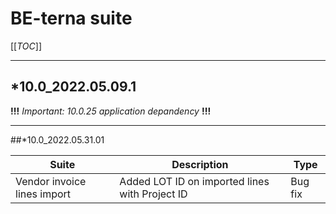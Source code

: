 # BE-terna suite
[[_TOC_]]
___
## *10.0_2022.05.09.1

**!!!** *Important: 10.0.25 application depandency* **!!!**
___

##*10.0_2022.05.31.01



|Suite| Description | Type |
|--|--|--|
| Vendor invoice lines import | Added LOT ID on imported lines with Project ID |Bug fix  |


